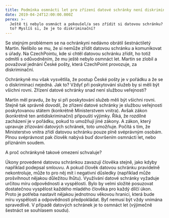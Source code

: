 ```yaml
---
title: Podmínka osmnácti let pro zřízení datové schránky není diskriminační
date: 2019-04-24T12:00:00.000Z
perex: >-
  Ještě ti nebylo osmnáct a pokoušel/a ses zřídit si datovou schránku? Nešlo ti
  to? Myslíš si, že je to diskriminační?
---
```




Se stejným problémem se na ochránkyni nedávno obrátil šestnáctiletý Martin. Nelíbilo se mu, že si nemůže zřídit datovou schránku a komunikovat s úřady. Na CzechPointu, kde si chtěl datovou schránku zřídit, ho totiž odmítli s odůvodněním, že mu ještě nebylo osmnáct let. Martin se zlobil a považoval jednání České pošty, která CzechPoint provozuje, za diskriminační.   



Ochránkyně mu však vysvětlila, že postup České pošty je v pořádku a že se o diskriminaci nejedná. Jak to? Vždyť při poskytování služeb by si měli být všichni rovni. Zřízení datové schránky snad není službou veřejnosti?



Martin měl pravdu, že by si při poskytování služeb měli být všichni rovni. Stejně tak správně dovodil, že zřízení datové schránky je službou veřejnosti poskytovanou státem (konkrétně Ministerstvem vnitra). Avšak zákon (konkrétně ten antidiskriminační) připouští výjimky. Říká, že rozdílné zacházení je v pořádku, pokud to umožňují jiné zákony. A zákon, který upravuje zřizování datových schránek, toto umožňuje. Počítá s tím, že Ministerstvo vnitra zřídí datovou schránku pouze plně svéprávným osobám. Plnou svéprávnost pak člověk nabývá buď dovršením osmnácti let, nebo přiznáním soudem.

A proč ochránkyně takové omezení schvaluje?



Úkony provedené datovou schránkou zavazují člověka stejně, jako kdyby například podepsal smlouvu. A pokud člověk datovou schránku pravidelně nekontroluje, může to pro něj mít i negativní důsledky (například může prošvihnout nějakou důležitou lhůtu). Využívání datové schránky vyžaduje určitou míru odpovědnosti a vyspělosti. Bylo by velmi složité posuzovat dostatečnou vyspělost každého mladého člověka pro každý dílčí úkon. Proto je potřeba nastavit nějakou jednotnou věkovou hranici, která bude míru vyspělosti a odpovědnosti předpokládat. Byť nemusí být vždy vnímána spravedlivě. V případě datových schránek je to osmnáct let (výjimečně šestnáct se souhlasem soudu).



